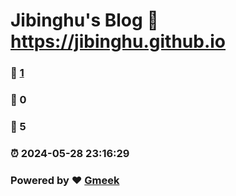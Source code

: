 # Jibinghu's Blog :link: https://jibinghu.github.io 
### :page_facing_up: [1](https://jibinghu.github.io/tag.html) 
### :speech_balloon: 0 
### :hibiscus: 5 
### :alarm_clock: 2024-05-28 23:16:29 
### Powered by :heart: [Gmeek](https://github.com/Meekdai/Gmeek)
